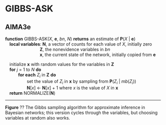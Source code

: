 # GIBBS-ASK

## AIMA3e
__function__ GIBBS-ASK(_X_, __e__, _bn_, _N_) __returns__ an estimate of __P__(_X_ &vert; __e__)  
&emsp;__local variables__: __N__, a vector of counts for each value of _X_, initially zero  
&emsp;&emsp;&emsp;&emsp;&emsp;&emsp;&emsp;&emsp;__Z__, the nonevidence variables in _bn_  
&emsp;&emsp;&emsp;&emsp;&emsp;&emsp;&emsp;&emsp;__x__, the current state of the network, initially copied from __e__  

&emsp;initialize __x__ with random values for the variables in __Z__  
&emsp;__for__ _j_ = 1 to _N_ __do__  
&emsp;&emsp;&emsp;__for each__ _Z<sub>i</sub>_ in __Z__ __do__  
&emsp;&emsp;&emsp;&emsp;&emsp;set the value of _Z<sub>i</sub>_ in __x__ by sampling from __P__(_Z<sub>i</sub>_ &vert; _mb_(_Z<sub>i</sub>_))  
&emsp;&emsp;&emsp;&emsp;&emsp;__N__\[_x_\] &larr; __N__\[_x_\] &plus; 1 where _x_ is the value of _X_ in __x__  
&emsp;__return__ NORMALIZE(__N__)  

---
__Figure__ ?? The Gibbs sampling algorithm for approximate inference in Bayesian networks; this version cycles through the variables, but choosing variables at random also works.
